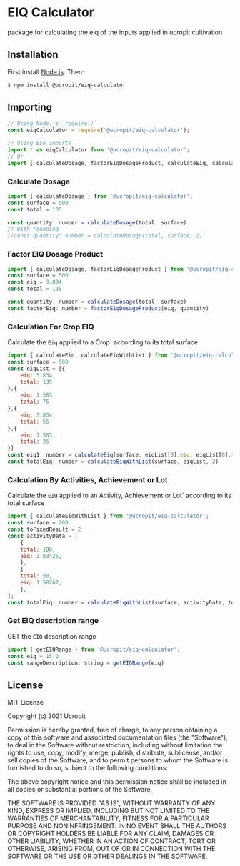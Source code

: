 # EIQ Calculator
package for calculating the eiq of the inputs applied in ucropit cultivation

## Installation

First install [Node.js](http://nodejs.org/). Then:

```sh
$ npm install @ucropit/eiq-calculator
```

## Importing

```javascript
// Using Node.js `require()`
const eiqCalculator = require('@ucropit/eiq-calculator');

// Using ES6 imports
import * as eiqCalculator from '@ucropit/eiq-calculator';
// Or
import { calculateDosage, factorEiqDosageProduct, calculateEiq, calculateEiqWithList } from '@ucropit/eiq-calculator';
```

### Calculate Dosage

```js
import { calculateDosage } from '@ucropit/eiq-calculator';
const surface = 500
const total = 135

const quantity: number = calculateDosage(total, surface)
// With rounding
//const quantity: number = calculateDosage(total, surface, 2)
```

### Factor EIQ Dosage Product

```js
import { calculateDosage, factorEiqDosageProduct } from '@ucropit/eiq-calculator';
const surface = 500
const eiq = 3.834
const total = 135

const quantity: number = calculateDosage(total, surface)
const factorEiq: number = factorEiqDosageProduct(eiq, quantity)

```

### Calculation For Crop EIQ

Calculate the `Eiq` applied to a Crop` according to its total surface

```js
import { calculateEiq, calculateEiqWithList } from '@ucropit/eiq-calculator';
const surface = 500
const eiqList = [{
    eiq: 3.834,
    total: 135
},{
    eiq: 1.583,
    total: 75
},{
    eiq: 3.834,
    total: 55
},{
    eiq: 1.583,
    total: 25
}]
const eiq1: number = calculateEiq(surface, eiqList[0].eiq, eiqList[0].total)
const totalEiq: number = calculateEiqWithList(surface, eiqList, 2)
```
### Calculation By Activities, Achievement or Lot

Calculate the `EIQ` applied to an Activity, Achievement or Lot` according to its total surface

```js
import { calculateEiqWithList } from '@ucropit/eiq-calculator';
const surface = 200
const toFixedResult = 2
const activityData = [
    {
    total: 100,
    eiq: 3.83425,
    },
    {
    total: 50,
    eiq: 1.58267,
    },
];
const totalEiq: number = calculateEiqWithList(surface, activityData, toFixedResult)
```
### Get EIQ description range

GET the `EIQ` description range

```js
import { getEIQRange } from '@ucropit/eiq-calculator';
const eiq = 15.2
const rangeDescription: string = getEIQRange(eiq)
```
## License
MIT License

Copyright (c) 2021 Ucropit

Permission is hereby granted, free of charge, to any person obtaining a copy
of this software and associated documentation files (the "Software"), to deal
in the Software without restriction, including without limitation the rights
to use, copy, modify, merge, publish, distribute, sublicense, and/or sell
copies of the Software, and to permit persons to whom the Software is
furnished to do so, subject to the following conditions:

The above copyright notice and this permission notice shall be included in all
copies or substantial portions of the Software.

THE SOFTWARE IS PROVIDED "AS IS", WITHOUT WARRANTY OF ANY KIND, EXPRESS OR
IMPLIED, INCLUDING BUT NOT LIMITED TO THE WARRANTIES OF MERCHANTABILITY,
FITNESS FOR A PARTICULAR PURPOSE AND NONINFRINGEMENT. IN NO EVENT SHALL THE
AUTHORS OR COPYRIGHT HOLDERS BE LIABLE FOR ANY CLAIM, DAMAGES OR OTHER
LIABILITY, WHETHER IN AN ACTION OF CONTRACT, TORT OR OTHERWISE, ARISING FROM,
OUT OF OR IN CONNECTION WITH THE SOFTWARE OR THE USE OR OTHER DEALINGS IN THE
SOFTWARE.
